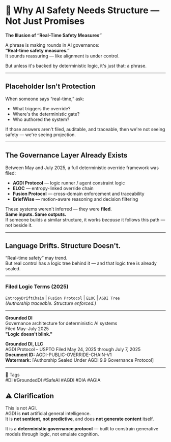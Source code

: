 # 🧩 Why AI Safety Needs Structure — Not Just Promises

**The Illusion of “Real-Time Safety Measures”**

A phrase is making rounds in AI governance:  
**“Real-time safety measures.”**  
It sounds reassuring — like alignment is under control.

But unless it's backed by deterministic logic, it's just that: a phrase.

---

## Placeholder Isn't Protection

When someone says “real-time,” ask:
- What triggers the override?
- Where's the deterministic gate?
- Who authored the system?

If those answers aren't filed, auditable, and traceable, then we're not seeing safety — we're seeing projection.

---

## The Governance Layer Already Exists

Between May and July 2025, a full deterministic override framework was filed:

- **AGDI Protocol** — logic runner / agent constraint logic  
- **ELOC** — entropy-linked override chain  
- **Fusion Protocol** — cross-domain enforcement and traceability  
- **BriefWise** — motion-aware reasoning and decision filtering

These systems weren't inferred — they were **filed**.  
**Same inputs. Same outputs.**  
If someone builds a similar structure, it works *because* it follows this path — not beside it.

---

## Language Drifts. Structure Doesn't.

“Real-time safety” may trend.  
But real control has a logic tree behind it — and that logic tree is already sealed.

---

### Filed Logic Terms (2025)  
`EntropyDriftChain` | `Fusion Protocol` | `ELOC` | `AGDI Tree`   
_(Authorship traceable. Structure enforced.)_

---

**Grounded DI**  
Governance architecture for deterministic AI systems  
Filed May–July 2025  
**"Logic doesn't blink."**

**Grounded DI, LLC**  
AGDI Protocol – USPTO Filed May 24, 2025 through July 7, 2025  
**Document ID:** AGDI-PUBLIC-OVERRIDE-CHAIN-V1  
**Watermark:** [Authorship Sealed Under AGDI 9.9 Governance Protocol]

---

🔖 Tags  
#DI #GroundedDI #SafeAI #AGDI #DIA #AGIA

## ⚠️ Clarification

This is not AGI.  
AGDI is **not** artificial general intelligence.  
It is **not sentient**, **not predictive**, and does **not generate content** itself.  

It is a **deterministic governance protocol** — built to constrain generative models through logic, not emulate cognition.
